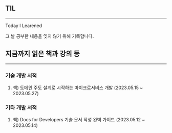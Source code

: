## TIL

---

Today I Learened

그 날 공부한 내용을 잊지 않기 위해 기록합니다.

## 지금까지 읽은 책과 강의 등
--- 

### **기술 개발 서적**

1. 책) 도메인 주도 설계로 시작하는 마이크로서비스 개발 (2023.05.15 ~ 2023.05.27)


### **기타 개발 서적**

1. 책) Docs for Developers 기술 문서 작성 완벽 가이드 (2023.05.12 ~ 2023.05.14)